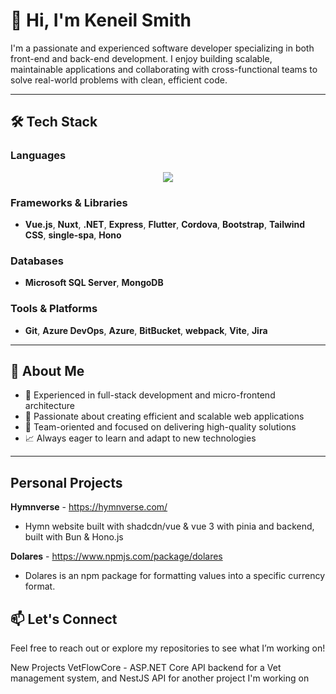 # 👋 Hi, I'm Keneil Smith

I'm a passionate and experienced software developer specializing in both front-end and back-end development. I enjoy building scalable, maintainable applications and collaborating with cross-functional teams to solve real-world problems with clean, efficient code.

---

## 🛠️ Tech Stack

### Languages  

<p align="center">
  <a href="https://skillicons.dev">
    <img src="https://skillicons.dev/icons?i=cs,javascript,ts,py,dart,html,css,nodejs,sass,tailwind" />
  </a>
</p>


### Frameworks & Libraries  
- **Vue.js**, **Nuxt**, **.NET**, **Express**, **Flutter**, **Cordova**, **Bootstrap**, **Tailwind CSS**, **single-spa**, **Hono**

### Databases  
- **Microsoft SQL Server**, **MongoDB**

### Tools & Platforms  
- **Git**, **Azure DevOps**, **Azure**, **BitBucket**, **webpack**, **Vite**, **Jira**

---

## 📌 About Me

- 💼 Experienced in full-stack development and micro-frontend architecture  
- 🚀 Passionate about creating efficient and scalable web applications  
- 🤝 Team-oriented and focused on delivering high-quality solutions  
- 📈 Always eager to learn and adapt to new technologies  

---

## Personal Projects 

 **Hymnverse** - https://hymnverse.com/
   - Hymn website built with shadcdn/vue & vue 3 with pinia and backend, built with Bun & Hono.js
     
**Dolares**  - https://www.npmjs.com/package/dolares
   - Dolares is an npm package for formatting values into a specific currency format.

## 📫 Let's Connect

Feel free to reach out or explore my repositories to see what I’m working on!

New Projects VetFlowCore - ASP.NET Core API backend for a Vet management system, and NestJS API for another project I'm working on 

